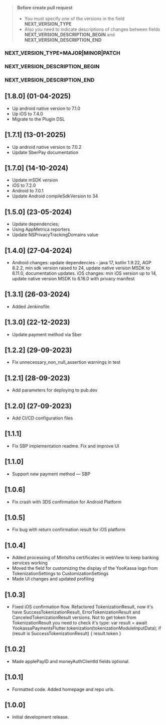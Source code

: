 > #### Before create pull request
> - You must specify one of the versions in the field **NEXT_VERSION_TYPE**
> - Also you need to indicate descriptions of changes between fields **NEXT_VERSION_DESCRIPTION_BEGIN** and **NEXT_VERSION_DESCRIPTION_END**
### NEXT_VERSION_TYPE=MAJOR|MINOR|PATCH
### NEXT_VERSION_DESCRIPTION_BEGIN
### NEXT_VERSION_DESCRIPTION_END

## [1.8.0] (01-04-2025)

* Up android native version to 7.1.0
* Up iOS to 7.4.0
* Migrate to the Plugin DSL

## [1.7.1] (13-01-2025)

* Up android native version to 7.0.2
* Update SberPay documentation

## [1.7.0] (14-10-2024)

* Update mSDK version
* iOS to 7.2.0
* Android to 7.0.1
* Update Android compileSdkVersion to 34

## [1.5.0] (23-05-2024)

* Update dependencies;
* Using AppMetrica reporters
* Update NSPrivacyTrackingDomains value

## [1.4.0] (27-04-2024)

* Android changes: update dependencies - java 17, kotlin 1.9.22, AGP 8.2.2, min sdk version raised to 24, update native version MSDK to 6.11.0, documentation updates. iOS changes: min iOS version up to 14, update native version MSDK to 6.16.0 with privacy manifest

## [1.3.1] (26-03-2024)

* Added Jenkinsfile

## [1.3.0] (22-12-2023)

* Update payment method via Sber

## [1.2.2] (29-09-2023)

* Fix unnecessary_non_null_assertion warnings in test

## [1.2.1] (28-09-2023)

* Add parameters for deploying to pub.dev

## [1.2.0] (27-09-2023)

* Add CI/CD configuration files

## [1.1.1]

* Fix SBP implementation readme. Fix and improve UI

## [1.1.0]

* Support new payment method — SBP

## [1.0.6]

* Fix crash with 3DS confirmation for Android Platform

## [1.0.5]

* Fix bug with return confirmation result for iOS platform

## [1.0.4]

* Added processing of Mintsifra certificates in webView to keep banking services working
* Moved the field for customizing the display of the YooKassa logo from TokenizationSettings to CustomizationSettings
* Made UI changes and updated profiling

## [1.0.3]

* Fixed iOS confirmation flow. Refactored TokenizationResult, now it's have SuccessTokenizationResult, ErrorTokenizationResult and CanceledTokenizationResult versions. Not to get token from TokenizationResult you need to check it's type:
var result = await YookassaPaymentsFlutter.tokenization(tokenizationModuleInputData);
if (result is SuccessTokenizationResult) {
    result.token
}

## [1.0.2]

* Made applePayID and moneyAuthClientId fields optional.

## [1.0.1]

* Formatted code. Added homepage and repo urls.

## [1.0.0]

* Initial development release.